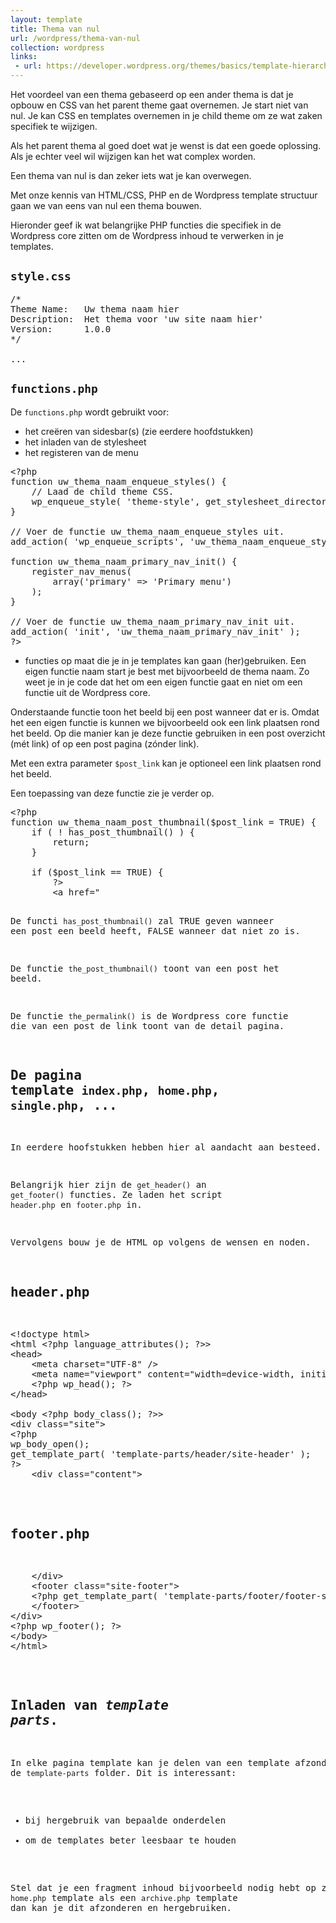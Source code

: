 ```yaml
---
layout: template
title: Thema van nul
url: /wordpress/thema-van-nul
collection: wordpress
links:
 - url: https://developer.wordpress.org/themes/basics/template-hierarchy/
---
```

Het voordeel van een thema gebaseerd op een ander thema is dat je opbouw en CSS van het parent theme gaat overnemen. Je start niet van nul. Je kan CSS en templates overnemen in je child theme om ze wat zaken specifiek te wijzigen.

Als het parent thema al goed doet wat je wenst is dat een goede oplossing. Als je echter veel wil wijzigen kan het wat complex worden.

Een thema van nul is dan zeker iets wat je kan overwegen.

Met onze kennis van HTML/CSS, PHP en de Wordpress template structuur gaan we van eens van nul een thema bouwen.

Hieronder geef ik wat belangrijke PHP functies die specifiek in de Wordpress core zitten om de Wordpress inhoud te verwerken in je templates.

## <code>style.css</code>

<pre>
/*
Theme Name:   Uw thema naam hier
Description:  Het thema voor 'uw site naam hier'
Version:      1.0.0
*/

...
</pre>

## <code>functions.php</code>

De <code>functions.php</code> wordt gebruikt voor:
* het creëren van sidesbar(s) (zie eerdere hoofdstukken)
* het inladen van de stylesheet
* het registeren van de menu

<pre>
&lt;?php
function uw_thema_naam_enqueue_styles() {
    // Laad de child theme CSS.
    wp_enqueue_style( 'theme-style', get_stylesheet_directory_uri() . '/style.css', array(), wp_get_theme()->get( 'Version' ) );
}

// Voer de functie uw_thema_naam_enqueue_styles uit.
add_action( 'wp_enqueue_scripts', 'uw_thema_naam_enqueue_styles');

function uw_thema_naam_primary_nav_init() {
    register_nav_menus(
        array('primary' => 'Primary menu')
    );
}

// Voer de functie uw_thema_naam_primary_nav_init uit.
add_action( 'init', 'uw_thema_naam_primary_nav_init' );
?&gt;
</pre>

* functies op maat die je in je templates kan gaan (her)gebruiken. Een eigen functie naam start je best met bijvoorbeeld de thema naam. Zo weet je in je code dat het om een eigen functie gaat en niet om een functie uit de Wordpress core.

Onderstaande functie toon het beeld bij een post wanneer dat er is. Omdat het een eigen functie is kunnen we bijvoorbeeld ook een link plaatsen rond het beeld. Op die manier kan je deze functie gebruiken in een post overzicht (mét link) of op een post pagina (zónder link). 

Met een extra parameter <code>$post_link</code> kan je optioneel een link plaatsen rond het beeld. 

Een toepassing van deze functie zie je verder op.

<pre>
&lt;?php
function uw_thema_naam_post_thumbnail($post_link = TRUE) {
    if ( ! has_post_thumbnail() ) {
        return;
    } 

    if ($post_link == TRUE) { 
        ?&gt;
        &lt;a href="<?php the_permalink(); ?&gt;"&gt;
        &lt;?php the_post_thumbnail(); ?&gt;
        &lt;/a&gt;
        &lt;?php
    } 
    else {
        the_post_thumbnail(); 
    }
}
?&gt;
</pre>

De functi <code>has_post_thumbnail()</code> zal TRUE geven wanneer een post een beeld heeft, FALSE wanneer dat niet zo is.

De functie <code>the_post_thumbnail()</code> toont van een post het beeld.

De functie <code>the_permalink()</code> is de Wordpress core functie die van een post de link toont van de detail pagina.

## De pagina template <code>index.php</code>, <code>home.php</code>, <code>single.php</code>, ...

In eerdere hoofstukken hebben hier al aandacht aan besteed.

Belangrijk hier zijn de <code>get_header()</code> an <code>get_footer()</code> functies. Ze laden het script <code>header.php</code> en <code>footer.php</code> in.

Vervolgens bouw je de HTML op volgens de wensen en noden.

## header.php

<pre>
&lt;!doctype html&gt;
&lt;html &lt;?php language_attributes(); ?&gt;&gt;
&lt;head&gt;
	&lt;meta charset="UTF-8" /&gt;
	&lt;meta name="viewport" content="width=device-width, initial-scale=1" /&gt;
	&lt;?php wp_head(); ?&gt;
&lt;/head&gt;

&lt;body &lt;?php body_class(); ?&gt;>
&lt;div class="site"&gt;
&lt;?php 
wp_body_open();
get_template_part( 'template-parts/header/site-header' ); 
?&gt;
    &lt;div class="content"&gt;
</pre>

## footer.php
<pre>
    &lt;/div>
	&lt;footer class="site-footer"&gt;
	&lt;?php get_template_part( 'template-parts/footer/footer-sidebar' ); ?&gt;
	&lt;/footer&gt;
&lt;/div&gt;
&lt;?php wp_footer(); ?&gt;
&lt;/body&gt;
&lt;/html&gt;
</pre>

## Inladen van <em>template parts</em>.

In elke pagina template kan je delen van een template afzonden naar de <code>template-parts</code> folder. Dit is interessant:
* bij hergebruik van bepaalde onderdelen
* om de templates beter leesbaar te houden

Stel dat je een fragment inhoud bijvoorbeeld nodig hebt op zowel de <code>home.php</code> template als een <code>archive.php</code> template dan kan je dit afzonderen en hergebruiken.

